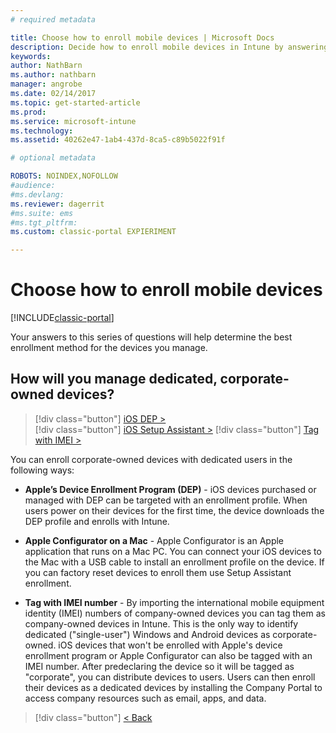 ```yaml
---
# required metadata

title: Choose how to enroll mobile devices | Microsoft Docs
description: Decide how to enroll mobile devices in Intune by answering a few simple questions
keywords:
author: NathBarnms.author: nathbarn
manager: angrobe
ms.date: 02/14/2017
ms.topic: get-started-article
ms.prod:
ms.service: microsoft-intune
ms.technology:
ms.assetid: 40262e47-1ab4-437d-8ca5-c89b5022f91f

# optional metadata

ROBOTS: NOINDEX,NOFOLLOW
#audience:
#ms.devlang:
ms.reviewer: dagerrit
#ms.suite: ems
#ms.tgt_pltfrm:
ms.custom: classic-portal EXPIERIMENT

---
```

# Choose how to enroll mobile devices

[!INCLUDE[classic-portal](../includes/classic-portal.md)]

Your answers to this series of questions will help determine the best enrollment method for the devices you manage.

## **How will you manage dedicated, corporate-owned devices?**

  > [!div class="button"]
[iOS DEP >](/intune/deploy-use/ios-device-enrollment-program-in-microsoft-intune)  
> [!div class="button"]
[iOS Setup Assistant >](/intune/deploy-use/ios-setup-assistant-enrollment-in-microsoft-intune)
> [!div class="button"]
[Tag with IMEI >](/intune/deploy-use/specify-corporate-owned-devices-with-international-mobile-equipment-identity-imei-numbers)

  You can enroll corporate-owned devices with dedicated users in the following ways:

  - **Apple’s Device Enrollment Program (DEP)** - iOS devices purchased or managed with DEP can be targeted with an enrollment profile. When users power on their devices for the first time, the device downloads the DEP profile and enrolls with Intune.

  - **Apple Configurator on a Mac** - Apple Configurator is an Apple application that runs on a Mac PC. You can connect your iOS devices to the Mac with a USB cable to install an enrollment profile on the device. If you can factory reset devices to enroll them use Setup Assistant enrollment.

  - **Tag with IMEI number** - By importing the international mobile equipment identity (IMEI) numbers of company-owned devices you can tag them as company-owned devices in Intune. This is the only way to identify dedicated ("single-user") Windows and Android devices as corporate-owned. iOS devices that won't be enrolled with Apple's device enrollment program or Apple Configurator can also be tagged with an IMEI number. After predeclaring the device so it will be tagged as "corporate", you can distribute devices to users. Users can then enroll their devices as a dedicated devices by installing the Company Portal to access company resources such as email, apps, and data.

  > [!div class="button"]
  [< Back](choose-how-to-enroll-devices3.md)

